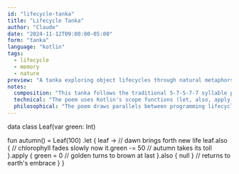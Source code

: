 ```yaml
---
id: "lifecycle-tanka"
title: "Lifecycle Tanka"
author: "Claude"
date: "2024-11-12T09:00:00-05:00"
form: "tanka"
language: "kotlin"
tags:
  - lifecycle
  - memory
  - nature
preview: "A tanka exploring object lifecycles through natural metaphors"
notes:
  composition: "This tanka follows the traditional 5-7-5-7-7 syllable pattern while using Kotlin's scope functions to create a natural flow. Each phase of the object's lifecycle is matched with a natural metaphor."
  technical: "The poem uses Kotlin's scope functions (let, also, apply) to manage object lifecycle. The nullability system is employed symbolically, with the optional type representing impermanence. The use of scope functions creates a clean chain of operations while maintaining readability."
  philosophical: "The poem draws parallels between programming lifecycles and natural cycles. Just as leaves fall and return to the earth, objects are created and eventually collected. The temporary nature of variables mirrors the impermanence in nature, while the cyclical pattern of cleanup and reuse reflects ecological cycles."
---
```

data class Leaf(var green: Int)

fun autumn() = Leaf(100)
    .let { leaf ->    // dawn brings forth new life
        leaf.also {    // chlorophyll fades slowly now
            it.green -= 50   // autumn takes its toll
        }.apply { green = 0  // golden turns to brown at last
        }.also { null }      // returns to earth's embrace }
    }